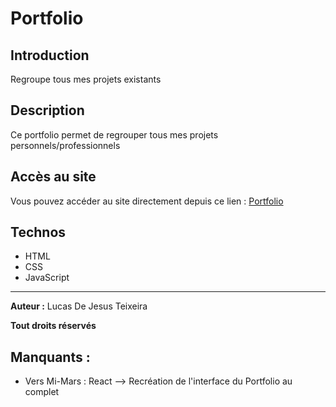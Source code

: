 # Portfolio

## Introduction

Regroupe tous mes projets existants

## Description

Ce portfolio permet de regrouper tous mes projets personnels/professionnels

## Accès au site

Vous pouvez accéder au site directement depuis ce lien :
[Portfolio](https://draggas.github.io/Portfolio/)

## Technos

- HTML
- CSS
- JavaScript
<!-- - ReactJS-->

---

**__Auteur :__** Lucas De Jesus Teixeira

**Tout droits réservés**

## Manquants :
- Vers Mi-Mars : React --> Recréation de l'interface du Portfolio au complet